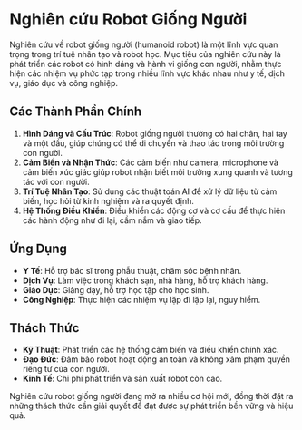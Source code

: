 # Nghiên cứu Robot Giống Người

Nghiên cứu về robot giống người (humanoid robot) là một lĩnh vực quan trọng trong trí tuệ nhân tạo và robot học. Mục tiêu của nghiên cứu này là phát triển các robot có hình dáng và hành vi giống con người, nhằm thực hiện các nhiệm vụ phức tạp trong nhiều lĩnh vực khác nhau như y tế, dịch vụ, giáo dục và công nghiệp.

## Các Thành Phần Chính

1. **Hình Dáng và Cấu Trúc**: Robot giống người thường có hai chân, hai tay và một đầu, giúp chúng có thể di chuyển và thao tác trong môi trường con người.
2. **Cảm Biến và Nhận Thức**: Các cảm biến như camera, microphone và cảm biến xúc giác giúp robot nhận biết môi trường xung quanh và tương tác với con người.
3. **Trí Tuệ Nhân Tạo**: Sử dụng các thuật toán AI để xử lý dữ liệu từ cảm biến, học hỏi từ kinh nghiệm và ra quyết định.
4. **Hệ Thống Điều Khiển**: Điều khiển các động cơ và cơ cấu để thực hiện các hành động như đi lại, cầm nắm và giao tiếp.

## Ứng Dụng

- **Y Tế**: Hỗ trợ bác sĩ trong phẫu thuật, chăm sóc bệnh nhân.
- **Dịch Vụ**: Làm việc trong khách sạn, nhà hàng, hỗ trợ khách hàng.
- **Giáo Dục**: Giảng dạy, hỗ trợ học tập cho học sinh.
- **Công Nghiệp**: Thực hiện các nhiệm vụ lặp đi lặp lại, nguy hiểm.

## Thách Thức

- **Kỹ Thuật**: Phát triển các hệ thống cảm biến và điều khiển chính xác.
- **Đạo Đức**: Đảm bảo robot hoạt động an toàn và không xâm phạm quyền riêng tư của con người.
- **Kinh Tế**: Chi phí phát triển và sản xuất robot còn cao.

Nghiên cứu robot giống người đang mở ra nhiều cơ hội mới, đồng thời đặt ra những thách thức cần giải quyết để đạt được sự phát triển bền vững và hiệu quả.